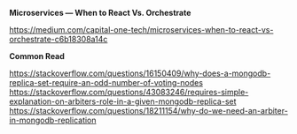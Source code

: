 **Microservices — When to React Vs. Orchestrate** 

https://medium.com/capital-one-tech/microservices-when-to-react-vs-orchestrate-c6b18308a14c

**Common Read**  

https://stackoverflow.com/questions/16150409/why-does-a-mongodb-replica-set-require-an-odd-number-of-voting-nodes
https://stackoverflow.com/questions/43083246/requires-simple-explanation-on-arbiters-role-in-a-given-mongodb-replica-set
https://stackoverflow.com/questions/18211154/why-do-we-need-an-arbiter-in-mongodb-replication

